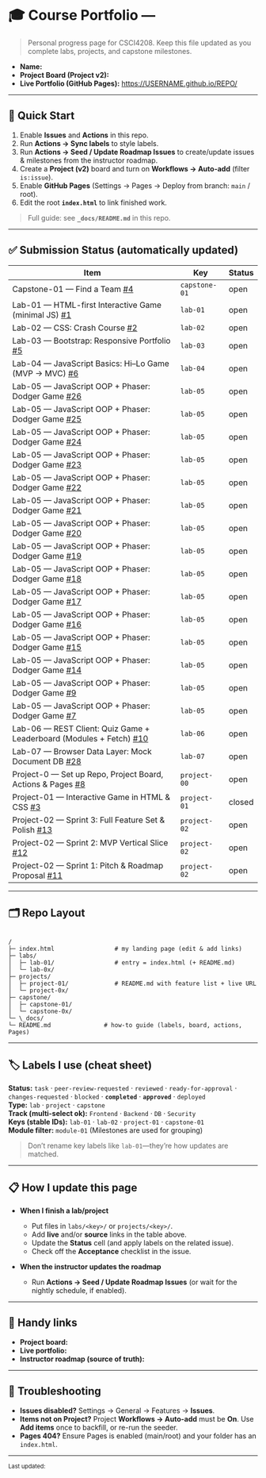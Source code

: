 # 🎓 Course Portfolio — <Your Name>

> Personal progress page for CSCI4208. Keep this file updated as you complete labs, projects, and capstone milestones.

- **Name:** <Your Name>
- **Project Board (Project v2):** <paste your board URL here>
- **Live Portfolio (GitHub Pages):** <https://USERNAME.github.io/REPO/>

---

## 🚀 Quick Start

1. Enable **Issues** and **Actions** in this repo.
2. Run **Actions → Sync labels** to style labels.
3. Run **Actions → Seed / Update Roadmap Issues** to create/update issues & milestones from the instructor roadmap.
4. Create a **Project (v2)** board and turn on **Workflows → Auto-add** (filter `is:issue`).
5. Enable **GitHub Pages** (Settings → Pages → Deploy from branch: `main` / root).
6. Edit the root **`index.html`** to link finished work.

> Full guide: see **`_docs/README.md`** in this repo.

---

## ✅ Submission Status (automatically updated)

<!-- STATUS:START -->
| Item | Key | Status |
|---|---|---|
| Capstone-01 — Find a Team [#4](https://github.com/csci4208-sandbox/test-roadmap-maker-v02/issues/4) | `capstone-01` | open |
| Lab-01 — HTML-first Interactive Game (minimal JS) [#1](https://github.com/csci4208-sandbox/test-roadmap-maker-v02/issues/1) | `lab-01` | open |
| Lab-02 — CSS: Crash Course [#2](https://github.com/csci4208-sandbox/test-roadmap-maker-v02/issues/2) | `lab-02` | open |
| Lab-03 — Bootstrap: Responsive Portfolio [#5](https://github.com/csci4208-sandbox/test-roadmap-maker-v02/issues/5) | `lab-03` | open |
| Lab-04 — JavaScript Basics: Hi–Lo Game (MVP → MVC) [#6](https://github.com/csci4208-sandbox/test-roadmap-maker-v02/issues/6) | `lab-04` | open |
| Lab-05 — JavaScript OOP + Phaser: Dodger Game [#26](https://github.com/csci4208-sandbox/test-roadmap-maker-v02/issues/26) | `lab-05` | open |
| Lab-05 — JavaScript OOP + Phaser: Dodger Game [#25](https://github.com/csci4208-sandbox/test-roadmap-maker-v02/issues/25) | `lab-05` | open |
| Lab-05 — JavaScript OOP + Phaser: Dodger Game [#24](https://github.com/csci4208-sandbox/test-roadmap-maker-v02/issues/24) | `lab-05` | open |
| Lab-05 — JavaScript OOP + Phaser: Dodger Game [#23](https://github.com/csci4208-sandbox/test-roadmap-maker-v02/issues/23) | `lab-05` | open |
| Lab-05 — JavaScript OOP + Phaser: Dodger Game [#22](https://github.com/csci4208-sandbox/test-roadmap-maker-v02/issues/22) | `lab-05` | open |
| Lab-05 — JavaScript OOP + Phaser: Dodger Game [#21](https://github.com/csci4208-sandbox/test-roadmap-maker-v02/issues/21) | `lab-05` | open |
| Lab-05 — JavaScript OOP + Phaser: Dodger Game [#20](https://github.com/csci4208-sandbox/test-roadmap-maker-v02/issues/20) | `lab-05` | open |
| Lab-05 — JavaScript OOP + Phaser: Dodger Game [#19](https://github.com/csci4208-sandbox/test-roadmap-maker-v02/issues/19) | `lab-05` | open |
| Lab-05 — JavaScript OOP + Phaser: Dodger Game [#18](https://github.com/csci4208-sandbox/test-roadmap-maker-v02/issues/18) | `lab-05` | open |
| Lab-05 — JavaScript OOP + Phaser: Dodger Game [#17](https://github.com/csci4208-sandbox/test-roadmap-maker-v02/issues/17) | `lab-05` | open |
| Lab-05 — JavaScript OOP + Phaser: Dodger Game [#16](https://github.com/csci4208-sandbox/test-roadmap-maker-v02/issues/16) | `lab-05` | open |
| Lab-05 — JavaScript OOP + Phaser: Dodger Game [#15](https://github.com/csci4208-sandbox/test-roadmap-maker-v02/issues/15) | `lab-05` | open |
| Lab-05 — JavaScript OOP + Phaser: Dodger Game [#14](https://github.com/csci4208-sandbox/test-roadmap-maker-v02/issues/14) | `lab-05` | open |
| Lab-05 — JavaScript OOP + Phaser: Dodger Game [#9](https://github.com/csci4208-sandbox/test-roadmap-maker-v02/issues/9) | `lab-05` | open |
| Lab-05 — JavaScript OOP + Phaser: Dodger Game [#7](https://github.com/csci4208-sandbox/test-roadmap-maker-v02/issues/7) | `lab-05` | open |
| Lab-06 — REST Client: Quiz Game + Leaderboard (Modules + Fetch) [#10](https://github.com/csci4208-sandbox/test-roadmap-maker-v02/issues/10) | `lab-06` | open |
| Lab-07 — Browser Data Layer: Mock Document DB [#28](https://github.com/csci4208-sandbox/test-roadmap-maker-v02/issues/28) | `lab-07` | open |
| Project-0 — Set up Repo, Project Board, Actions & Pages [#8](https://github.com/csci4208-sandbox/test-roadmap-maker-v02/issues/8) | `project-00` | open |
| Project-01 — Interactive Game in HTML & CSS [#3](https://github.com/csci4208-sandbox/test-roadmap-maker-v02/issues/3) | `project-01` | closed |
| Project-02 — Sprint 3: Full Feature Set & Polish [#13](https://github.com/csci4208-sandbox/test-roadmap-maker-v02/issues/13) | `project-02` | open |
| Project-02 — Sprint 2: MVP Vertical Slice [#12](https://github.com/csci4208-sandbox/test-roadmap-maker-v02/issues/12) | `project-02` | open |
| Project-02 — Sprint 1: Pitch & Roadmap Proposal [#11](https://github.com/csci4208-sandbox/test-roadmap-maker-v02/issues/11) | `project-02` | open |
<!-- STATUS:END -->


---

## 🗂️ Repo Layout

```

/
├─ index.html                 # my landing page (edit & add links)
├─ labs/
│  ├─ lab-01/                 # entry = index.html (+ README.md)
│  └─ lab-0x/
├─ projects/
│  ├─ project-01/             # README.md with feature list + live URL
│  └─ project-0x/
├─ capstone/
│  ├─ capstone-01/
│  └─ capstone-0x/
└─ \_docs/
└─ README.md               # how-to guide (labels, board, actions, Pages)

```

---

## 🏷️ Labels I use (cheat sheet)

**Status:** `task` · `peer-review-requested` · `reviewed` · `ready-for-approval` · `changes-requested` · `blocked` · **`completed`** · **`approved`** · `deployed`  
**Type:** `lab` · `project` · `capstone`  
**Track (multi-select ok):** `Frontend` · `Backend` · `DB` · `Security`  
**Keys (stable IDs):** `lab-01` · `lab-02` · `project-01` · `capstone-01`  
**Module filter:** `module-01` (Milestones are used for grouping)

> Don’t rename key labels like `lab-01`—they’re how updates are matched.

---

## 📋 How I update this page

- **When I finish a lab/project**
  - Put files in `labs/<key>/` or `projects/<key>/`.
  - Add **live** and/or **source** links in the table above.
  - Update the **Status** cell (and apply labels on the related issue).
  - Check off the **Acceptance** checklist in the issue.

- **When the instructor updates the roadmap**
  - Run **Actions → Seed / Update Roadmap Issues** (or wait for the nightly schedule, if enabled).

---

## 🧰 Handy links

- **Project board:** <paste URL>  
- **Live portfolio:** <paste URL>  
- **Instructor roadmap (source of truth):** <link to instructor repo or roadmap.json>

---

## 🔧 Troubleshooting

- **Issues disabled?** Settings → General → Features → **Issues**.  
- **Items not on Project?** Project **Workflows → Auto-add** must be **On**. Use **Add items** once to backfill, or re-run the seeder.  
- **Pages 404?** Ensure Pages is enabled (main/root) and your folder has an `index.html`.

---

<sub>Last updated: <!-- yyyy-mm-dd --> </sub>

